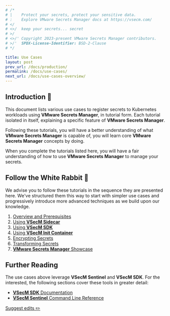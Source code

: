 ```yaml
---
# /*
# |    Protect your secrets, protect your sensitive data.
# :    Explore VMware Secrets Manager docs at https://vsecm.com/
# </
# <>/  keep your secrets... secret
# >/
# <>/' Copyright 2023-present VMware Secrets Manager contributors.
# >/'  SPDX-License-Identifier: BSD-2-Clause
# */

title: Use Cases
layout: post
prev_url: /docs/production/
permalink: /docs/use-cases/
next_url: /docs/use-cases-overview/
---
```


## Introduction 🐢

This document lists various use cases to register secrets to Kubernetes
workloads using **VMware Secrets Manager**, in tutorial form. Each tutorial isolated in
itself, explaining a specific feature of **VMware Secrets Manager**.

Following these tutorials, you will have a better understanding of what
**VMware Secrets Manager** is capable of, you will learn core **VMware Secrets Manager** concepts by doing.

When you complete the tutorials listed here, you will have a fair understanding
of how to use **VMware Secrets Manager** to manage your secrets.

## Follow the White Rabbit 🐇

We advise you to follow these tutorials in the sequence they are presented here.
We've structured them this way to start with simpler use cases and progressively
introduce more advanced techniques as we build upon our knowledge.

1. [Overview and Prerequisites](/docs/use-cases-overview)
2. [Using **VSecM Sidecar**](/docs/use-case-sidecar)
3. [Using **VSecM SDK**](/docs/use-case-sdk)
4. [Using **VSecM Init Container**](/docs/use-case-init-container)
5. [Encrypting Secrets](/docs/use-case-encryption)
6. [Transforming Secrets](/docs/use-case-transformation)
7. [**VMware Secrets Manager** Showcase](/docs/showcase)

## Further Reading

The use cases above leverage **VSecM Sentinel** and **VSecM SDK**. For the
interested, the following sections cover these tools in greater detail:

* [**VSecM SDK** Documentation](/docs/sdk)
* [**VSecM Sentinel** Command Line Reference](/docs/cli)

<p class="github-button">
    <a href="https://github.com/vmware-tanzu/secrets-manager/blob/main/docs/_pages/0180-use-cases.md">
        Suggest edits ✏️
    </a>
</p>